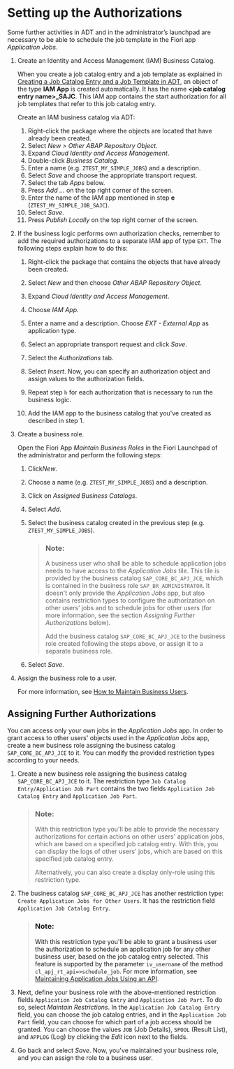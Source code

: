 <!-- loiobb559a5a4b654996a167d72273f28542 -->

# Setting up the Authorizations

Some further activities in ADT and in the administrator’s launchpad are necessary to be able to schedule the job template in the Fiori app *Application Jobs*.



1.  Create an Identity and Access Management \(IAM\) Business Catalog.

    When you create a job catalog entry and a job template as explained in [Creating a Job Catalog Entry and a Job Template in ADT](creating-a-job-catalog-entry-and-a-job-template-in-adt-949ba00.md), an object of the type **IAM App** is created automatically. It has the name **<job catalog entry name\>\_SAJC**. This IAM app contains the start authorization for all job templates that refer to this job catalog entry.

    Create an IAM business catalog via ADT:

    1.  Right-click the package where the objects are located that have already been created.
    2.  Select *New \> Other ABAP Repository Object*.
    3.  Expand *Cloud Identity and Access Management*.
    4.  Double-click *Business Catalog*.
    5.  Enter a name \(e.g. `ZTEST_MY_SIMPLE_JOBS`\) and a description.
    6.  Select *Save* and choose the appropriate transport request.
    7.  Select the tab *Apps* below.
    8.  Press *Add …* on the top right corner of the screen.
    9.  Enter the name of the IAM app mentioned in step **e** \(`ZTEST_MY_SIMPLE_JOB_SAJC`\).
    10. Select *Save*.
    11. Press *Publish Locally* on the top right corner of the screen.

2.  If the business logic performs own authorization checks, remember to add the required authorizations to a separate IAM app of type `EXT`. The following steps explain how to do this:

    1.  Right-click the package that contains the objects that have already been created.

    2.  Select *New* and then choose *Other ABAP Repository Object*.

    3.  Expand *Cloud Identity and Access Management*.

    4.  Choose *IAM App*.

    5.  Enter a name and a description. Choose *EXT - External App* as application type.

    6.  Select an appropriate transport request and click *Save*.

    7.  Select the *Authorizations* tab.

    8.  Select *Insert*. Now, you can specify an authorization object and assign values to the authorization fields.

    9.  Repeat step `h` for each authorization that is necessary to run the business logic.

    10. Add the IAM app to the business catalog that you've created as described in step 1.


3.  Create a business role.

    Open the Fiori App *Maintain Business Roles* in the Fiori Launchpad of the administrator and perform the following steps:

    1.  Click*New*.
    2.  Choose a name \(e.g. `ZTEST_MY_SIMPLE_JOBS`\) and a description.
    3.  Click on *Assigned Business Catalogs*.
    4.  Select *Add*.
    5.  Select the business catalog created in the previous step \(e.g. `ZTEST_MY_SIMPLE_JOBS`\).

        > ### Note:  
        > A business user who shall be able to schedule application jobs needs to have access to the *Application Jobs* tile. This tile is provided by the business catalog `SAP_CORE_BC_APJ_JCE`, which is contained in the business role `SAP_BR_ADMINISTRATOR`. It doesn't only provide the *Application Jobs* app, but also contains restriction types to configure the authorization on other users’ jobs and to schedule jobs for other users \(for more information, see the section *Assigning Further Authorizations* below\).
        > 
        > Add the business catalog `SAP_CORE_BC_APJ_JCE` to the business role created following the steps above, or assign it to a separate business role.

    6.  Select *Save*.

4.  Assign the business role to a user.

    For more information, see [How to Maintain Business Users](../50-administration-and-ops/how-to-maintain-business-users-db1d0b4.md).




<a name="loiobb559a5a4b654996a167d72273f28542__section_zrj_2wb_s4b"/>

## Assigning Further Authorizations

You can access only your own jobs in the *Application Jobs* app. In order to grant access to other users' objects used in the *Application Jobs* app, create a new business role assigning the business catalog `SAP_CORE_BC_APJ_JCE` to it. You can modify the provided restriction types according to your needs.

1.  Create a new business role assigning the business catalog `SAP_CORE_BC_APJ_JCE` to it. The restriction type `Job Catalog Entry/Application Job Part` contains the two fields `Application Job Catalog Entry` and `Application Job Part`.

    > ### Note:  
    > With this restriction type you'll be able to provide the necessary authorizations for certain actions on other users' application jobs, which are based on a specified job catalog entry. With this, you can display the logs of other users' jobs, which are based on this specified job catalog entry.
    > 
    > Alternatively, you can also create a display only-role using this restriction type.

2.  The business catalog `SAP_CORE_BC_APJ_JCE` has another restriction type: `Create Application Jobs for Other Users`. It has the restriction field `Application Job Catalog Entry`.

    > ### Note:  
    > With this restriction type you'll be able to grant a business user the authorization to schedule an application job for any other business user, based on the job catalog entry selected. This feature is supported by the parameter `iv_username` of the method `cl_apj_rt_api=>schedule_job`. For more information, see [Maintaining Application Jobs Using an API](maintaining-application-jobs-using-an-api-1491e6c.md).

3.  Next, define your business role with the above-mentioned restriction fields `Application Job Catalog Entry` and `Application Job Part`. To do so, select *Maintain Restrictions*. In the `Application Job Catalog Entry` field, you can choose the job catalog entries, and in the `Application Job Part` field, you can choose for which part of a job access should be granted. You can choose the values `JOB` \(Job Details\), `SPOOL` \(Result List\), and `APPLOG` \(Log\) by clicking the *Edit* icon next to the fields.

4.  Go back and select *Save*. Now, you've maintained your business role, and you can assign the role to a business user.


